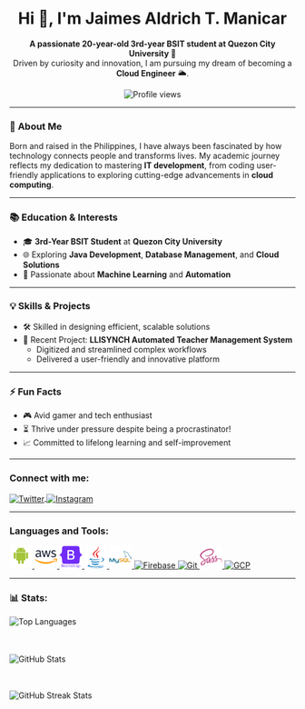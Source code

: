 <h1 align="center">Hi 👋, I'm Jaimes Aldrich T. Manicar</h1>
<p align="center"> 
  <b>A passionate 20-year-old 3rd-year BSIT student at Quezon City University 🚀</b><br>
  Driven by curiosity and innovation, I am pursuing my dream of becoming a <b>Cloud Engineer</b> 🌥️.
</p>

<p align="center">
  <img src="https://komarev.com/ghpvc/?username=h4yme&label=Profile%20views&color=0e75b6&style=flat" alt="Profile views" />  
</p>

---

### 🌟 **About Me**  
Born and raised in the Philippines, I have always been fascinated by how technology connects people and transforms lives. My academic journey reflects my dedication to mastering **IT development**, from coding user-friendly applications to exploring cutting-edge advancements in **cloud computing**.  

---

### 📚 **Education & Interests**  
- 🎓 **3rd-Year BSIT Student** at **Quezon City University**  
- 🌐 Exploring **Java Development**, **Database Management**, and **Cloud Solutions**  
- 🤖 Passionate about **Machine Learning** and **Automation**  

---

### 💡 **Skills & Projects**  
- 🛠️ Skilled in designing efficient, scalable solutions  
- 🚀 Recent Project: **LLISYNCH Automated Teacher Management System**  
   - Digitized and streamlined complex workflows  
   - Delivered a user-friendly and innovative platform  

---

### ⚡ **Fun Facts**  
- 🎮 Avid gamer and tech enthusiast  
- ⏳ Thrive under pressure despite being a procrastinator!  
- 📈 Committed to lifelong learning and self-improvement  

---

<h3 align="left">Connect with me:</h3>
<p align="left">
  <a href="https://twitter.com/h4yme_" target="blank">
    <img align="center" src="https://raw.githubusercontent.com/rahuldkjain/github-profile-readme-generator/master/src/images/icons/Social/twitter.svg" alt="Twitter" height="30" width="40" />
  </a>
  <a href="https://instagram.com/jaimesaldrich" target="blank">
    <img align="center" src="https://raw.githubusercontent.com/rahuldkjain/github-profile-readme-generator/master/src/images/icons/Social/instagram.svg" alt="Instagram" height="30" width="40" />
  </a>
</p>

---

<h3 align="left">Languages and Tools:</h3>
<p align="left">
  <a href="https://developer.android.com" target="_blank" rel="noreferrer">
    <img src="https://raw.githubusercontent.com/devicons/devicon/master/icons/android/android-original-wordmark.svg" alt="Android" width="40" height="40"/>
  </a>
  <a href="https://aws.amazon.com" target="_blank" rel="noreferrer">
    <img src="https://raw.githubusercontent.com/devicons/devicon/master/icons/amazonwebservices/amazonwebservices-original-wordmark.svg" alt="AWS" width="40" height="40"/>
  </a>
  <a href="https://getbootstrap.com" target="_blank" rel="noreferrer">
    <img src="https://raw.githubusercontent.com/devicons/devicon/master/icons/bootstrap/bootstrap-plain-wordmark.svg" alt="Bootstrap" width="40" height="40"/>
  </a>
  <a href="https://www.java.com" target="_blank" rel="noreferrer">
    <img src="https://raw.githubusercontent.com/devicons/devicon/master/icons/java/java-original.svg" alt="Java" width="40" height="40"/>
  </a>
  <a href="https://www.mysql.com/" target="_blank" rel="noreferrer">
    <img src="https://raw.githubusercontent.com/devicons/devicon/master/icons/mysql/mysql-original-wordmark.svg" alt="MySQL" width="40" height="40"/>
  </a>
  <a href="https://firebase.google.com/" target="_blank" rel="noreferrer">
    <img src="https://www.vectorlogo.zone/logos/firebase/firebase-icon.svg" alt="Firebase" width="40" height="40"/>
  </a>
  <a href="https://git-scm.com/" target="_blank" rel="noreferrer">
    <img src="https://www.vectorlogo.zone/logos/git-scm/git-scm-icon.svg" alt="Git" width="40" height="40"/>
  </a>
  <a href="https://sass-lang.com" target="_blank" rel="noreferrer">
    <img src="https://raw.githubusercontent.com/devicons/devicon/master/icons/sass/sass-original.svg" alt="Sass" width="40" height="40"/>
  </a>
  <a href="https://cloud.google.com" target="_blank" rel="noreferrer">
    <img src="https://www.vectorlogo.zone/logos/google_cloud/google_cloud-icon.svg" alt="GCP" width="40" height="40"/>
  </a>
</p>

---

<h3 align="left">📊 Stats:</h3>
<p>
  <img align="left" src="https://github-readme-stats.vercel.app/api/top-langs?username=h4yme&show_icons=true&locale=en&layout=compact&theme=dracula" alt="Top Languages" />
</p>
<br/><br/><br/>
<p>
  <img align="center" src="https://github-readme-stats.vercel.app/api?username=h4yme&show_icons=true&locale=en&theme=dracula" alt="GitHub Stats" />
</p>
<br/>
<p>
  <img align="center" src="https://github-readme-streak-stats.herokuapp.com/?user=h4yme&theme=dracula" alt="GitHub Streak Stats" />
</p>
